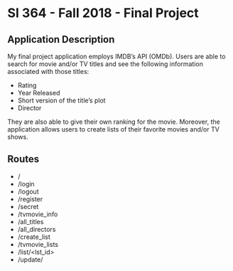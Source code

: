 # SI 364 - Fall 2018 - Final Project

## Application Description

My final project application employs IMDB’s API (OMDb). Users are able to search for movie and/or TV titles and see the following information associated with those titles:
- Rating
- Year Released
- Short version of the title’s plot
- Director

They are also able to give their own ranking for the movie. Moreover, the application allows users to create lists of their favorite movies and/or TV shows.

## Routes
- /
- /login
- /logout
- /register
- /secret
- /tvmovie_info
- /all_titles
- /all_directors
- /create_list
- /tvmovie_lists
- /list/<lst_id>
- /update/<title>
- /delete/<title>